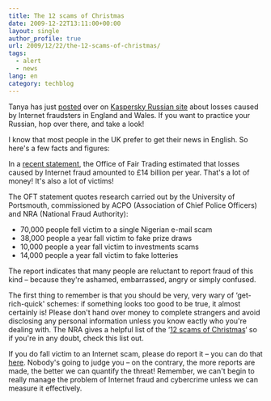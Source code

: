 ```yaml
---
title: The 12 scams of Christmas
date: 2009-12-22T13:11:00+00:00
layout: single
author_profile: true
url: 2009/12/22/the-12-scams-of-christmas/
tags:
  - alert
  - news
lang: en
category: techblog
---
```

Tanya has just [posted](http://www.securelist.com/ru/weblog/32362/Molchanie_zoloto) over on [Kaspersky Russian site](http://www.securelist.ru/) about losses caused by Internet fraudsters in England and Wales. If you want to practice your Russian, hop over there, and take a look!

I know that most people in the UK prefer to get their news in English. So here's a few facts and figures:

In a [recent statement](http://www.capitalfm.com/news-travel/national/silence-of-spam-fraud-victims-costs-billions/), the Office of Fair Trading estimated that losses caused by Internet fraud amounted to £14 billion per year. That's a lot of money! It's also a lot of victims!

The OFT statement quotes research carried out by the University of Portsmouth, commissioned by ACPO (Association of Chief Police Officers) and NRA (National Fraud Authority):

  * 70,000 people fell victim to a single Nigerian e-mail scam 
  * 38,000 people a year fall victim to fake prize draws 
  * 10,000 people a year fall victim to investments scams
  * 14,000 people a year fall victim to fake lotteries

The report indicates that many people are reluctant to report fraud of this kind – because they're ashamed, embarrassed, angry or simply confused.

The first thing to remember is that you should be very, very wary of &#8216;get-rich-quick' schemes: if something looks too good to be true, it almost certainly is! Please don't hand over money to complete strangers and avoid disclosing any personal information unless you know eactly who you're dealing with. The NRA gives a helpful list of the &#8216;[12 scams of Christmas](http://sites.google.com/site/boelectronic/computer/news/bewarethe12scamsofchristmas)&#8216; so if you're in any doubt, check this list out.

If you do fall victim to an Internet scam, please do report it – you can do that [here](http://www.attorneygeneral.gov.uk/nfsa/nfrc/Pages/default.aspx). Nobody's going to judge you – on the contrary, the more reports are made, the better we can quantify the threat! Remember, we can't begin to really manage the problem of Internet fraud and cybercrime unless we can measure it effectively.
